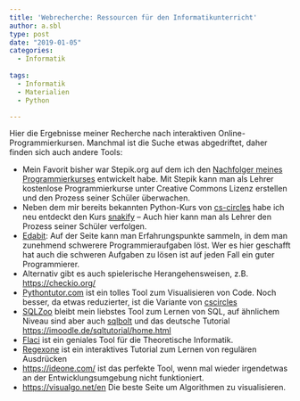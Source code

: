 ```yaml
---
title: 'Webrecherche: Ressourcen für den Informatikunterricht'
author: a.sbl
type: post
date: "2019-01-05"
categories:
  - Informatik
  
tags:
  - Informatik
  - Materialien
  - Python

---
```

Hier die Ergebnisse meiner Recherche nach interaktiven Online-Programmierkursen. Manchmal ist die Suche etwas abgedriftet, daher finden sich auch andere Tools:

  * Mein Favorit bisher war Stepik.org auf dem ich den [Nachfolger meines Programmierkurses][1] entwickelt habe. Mit Stepik kann man als Lehrer kostenlose Programmierkurse unter Creative Commons Lizenz erstellen und den Prozess seiner Schüler überwachen.
  * Neben dem mir bereits bekannten Python-Kurs von [cs-circles][2] habe ich neu entdeckt den Kurs [snakify][3] &#8211; Auch hier kann man als Lehrer den Prozess seiner Schüler verfolgen.
  * [Edabit][4]: Auf der Seite kann man Erfahrungspunkte sammeln, in dem man zunehmend schwerere Programmieraufgaben löst. Wer es hier geschafft hat auch die schweren Aufgaben zu lösen ist auf jeden Fall ein guter Programmierer. 
  * Alternativ gibt es auch spielerische Herangehensweisen, z.B. <https://checkio.org/>
  * [Pythontutor.com][5] ist ein tolles Tool zum Visualisieren von Code. Noch besser, da etwas reduzierter, ist die Variante von [cscircles][6]
  * [SQLZoo][7] bleibt mein liebstes Tool zum Lernen von SQL, auf ähnlichem Niveau sind aber auch [sqlbolt][8] und das deutsche Tutorial <https://imoodle.de/sqltutorial/home.html>
  * [Flaci][9] ist ein geniales Tool für die Theoretische Informatik.
  * [Regexone][10] ist ein interaktives Tutorial zum Lernen von regulären Ausdrücken
  * <https://ideone.com/> ist das perfekte Tool, wenn mal wieder irgendetwas an der Entwicklungsumgebung nicht funktioniert.
  * <https://visualgo.net/en> Die beste Seite um Algorithmen zu visualisieren.

 [1]: https://stepik.org/course/50976/syllabus
 [2]: https://cscircles.cemc.uwaterloo.ca/de/
 [3]: https://snakify.org/de/
 [4]: https://edabit.com/
 [5]: http://pythontutor.com/
 [6]: https://cscircles.cemc.uwaterloo.ca/visualize/
 [7]: https://sqlzoo.net/
 [8]: https://sqlbolt.com/
 [9]: https://flaci.com/regexp
 [10]: https://regexone.com/